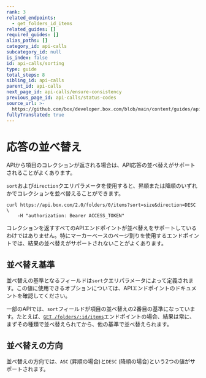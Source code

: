 ```yaml
---
rank: 3
related_endpoints:
  - get_folders_id_items
related_guides: []
required_guides: []
alias_paths: []
category_id: api-calls
subcategory_id: null
is_index: false
id: api-calls/sorting
type: guide
total_steps: 8
sibling_id: api-calls
parent_id: api-calls
next_page_id: api-calls/ensure-consistency
previous_page_id: api-calls/status-codes
source_url: >-
  https://github.com/box/developer.box.com/blob/main/content/guides/api-calls/sorting.md
fullyTranslated: true
---
```

# 応答の並べ替え

APIから項目のコレクションが返される場合は、API応答の並べ替えがサポートされることがよくあります。

`sort`および`direction`クエリパラメータを使用すると、昇順または降順のいずれかでコレクションを並べ替えることができます。

```curl
curl https://api.box.com/2.0/folders/0/items?sort=size&direction=DESC \
    -H "authorization: Bearer ACCESS_TOKEN"
```

<Message type="warning">

コレクションを返すすべてのAPIエンドポイントが並べ替えをサポートしているわけではありません。特にマーカーベースのページ割りを使用するエンドポイントでは、結果の並べ替えがサポートされないことがよくあります。

</Message>

## 並べ替え基準

並べ替えの基準となるフィールドは`sort`クエリパラメータによって定義されます。この値に使用できるオプションについては、APIエンドポイントのドキュメントを確認してください。

<Message type="notice">

一部のAPIでは、`sort`フィールドが項目の並べ替えの2番目の基準になっています。たとえば、[`GET /folders/:id/items`][get_folders_id_items]エンドポイントの場合、結果は常に、まずその種類で並べ替えられてから、他の基準で並べ替えられます。

</Message>

## 並べ替えの方向

並べ替えの方向では、`ASC` (昇順の場合)と`DESC` (降順の場合)という2つの値がサポートされます。

[get_folders_id_items]: endpoint://get_folders_id_items
